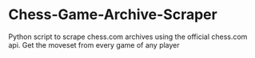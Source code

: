 # Chess-Game-Archive-Scraper
Python script to scrape chess.com archives using the official chess.com api. Get the moveset from every game of any player
